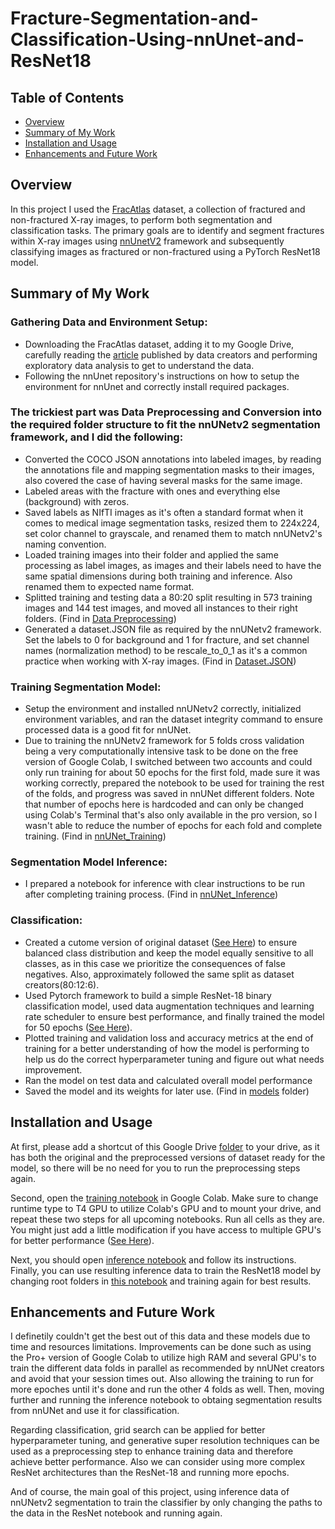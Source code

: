 # Fracture-Segmentation-and-Classification-Using-nnUnet-and-ResNet18

## Table of Contents

- [Overview](#overview)
- [Summary of My Work](#summary-of-my-work)
- [Installation and Usage](#installation-and-usage)
- [Enhancements and Future Work](#enhancements-and-future-work)

## Overview
In this project I used the [FracAtlas](https://figshare.com/articles/dataset/The_dataset/22363012) dataset, a collection of fractured and non-fractured X-ray images, to perform both segmentation and classification tasks. The primary goals are to identify and segment fractures within X-ray images using [nnUnetV2](https://github.com/MIC-DKFZ/nnUNet) framework and subsequently classifying images as fractured or non-fractured using a PyTorch ResNet18 model.

## Summary of My Work

### Gathering Data and Environment Setup:
- Downloading the FracAtlas dataset, adding it to my Google Drive, carefully reading the [article](https://www.nature.com/articles/s41597-023-02432-4) published by data creators and performing exploratory data analysis to get to understand the data.
- Following the nnUnet repository's instructions on how to setup the environment for nnUnet and correctly install required packages.

### The trickiest part was Data Preprocessing and Conversion into the required folder structure to fit the nnUNetv2 segmentation framework, and I did the following:
- Converted the COCO JSON annotations into labeled images, by reading the annotations file and mapping segmentation masks to their images, also covered the case of having several masks for the same image.
- Labeled areas with the fracture with ones and everything else (background) with zeros.
- Saved labels as NIfTI images as it's often a standard format when it comes to medical image segmentation tasks, resized them to 224x224, set color channel to grayscale, and renamed them to match nnUNetv2's naming convention.
- Loaded training images into their folder and applied the same processing as label images, as images and their labels need to have the same spatial dimensions during both training and inference. Also renamed them to expected name format.
- Splitted training and testing data a 80:20 split resulting in 573 training images and 144 test images, and moved all instances to their right folders.
(Find in [Data Preprocessing](Data_Preprocessing.ipynb))
- Generated a dataset.JSON file as required by the nnUNetv2 framework. Set the labels to 0 for background and 1 for fracture, and set channel names (normalization method) to be rescale_to_0_1 as it's a common practice when working with X-ray images.
(Find in [Dataset.JSON](datasetJSON.ipynb))

### Training Segmentation Model:
- Setup the environment and installed nnUNetv2 correctly, initialized environment variables, and ran the dataset integrity command to ensure processed data is a good fit for nnUNet.
- Due to training the nnUNetv2 framework for 5 folds cross validation being a very computationally intensive task to be done on the free version of Google Colab, I switched between two accounts and could only run training for about 50 epochs for the first fold, made sure it was working correctly, prepared the notebook to be used for training the rest of the folds, and progress was saved in nnUNet different folders. Note that number of epochs here is hardcoded and can only be changed using Colab's Terminal that's also only available in the pro version, so I wasn't able to reduce the number of epochs for each fold and complete training. (Find in [nnUNet_Training](nnUNet_Training.ipynb))

### Segmentation Model Inference:
- I prepared a notebook for inference with clear instructions to be run after completing training process. (Find in [nnUNet_Inference](nnUNet_Inference.ipynb))

### Classification:
- Created a cutome version of original dataset ([See Here](ResNetPreprocessing.ipynb)) to ensure balanced class distribution and keep the model equally sensitive to all classes, as in this case we prioritize the consequences of false negatives. Also, approximately followed the same split as dataset creators(80:12:6).
- Used Pytorch framework to build a simple ResNet-18 binary classification model, used data augmentation techniques and learning rate scheduler to ensure best performance, and finally trained the model for 50 epochs ([See Here](MyResNet18.ipynb)).
- Plotted training and validation loss and accuracy metrics at the end of training for a better understanding of how the model is performing to help us do the correct hyperparameter tuning and figure out what needs improvement.
- Ran the model on test data and calculated overall model performance
- Saved the model and its weights for later use. (Find in [models](https://drive.google.com/drive/folders/1au_VcDwEMy183qL6zGQc2KuBve-Cwzp1?usp=sharing) folder)

## Installation and Usage

At first, please add a shortcut of this Google Drive [folder](https://drive.google.com/drive/folders/1wmULTo-87FWcIvIN-YeSgEyH1838fymj?usp=sharing) to your drive, as it has both the original and the preprocessed versions of dataset ready for the model, so there will be no need for you to run the preprocessing steps again.

Second, open the [training notebook](nnUNet_Training.ipynb) in Google Colab. Make sure to change runtime type to T4 GPU to utilize Colab's GPU and to mount your drive, and repeat these two steps for all upcoming notebooks. Run all cells as they are. You might just add a little modification if you have access to multiple GPU's for better performance ([See Here](https://github.com/MIC-DKFZ/nnUNet/blob/master/documentation/how_to_use_nnunet.md#using-multiple-gpus-for-training)).

Next, you should open [inference notebook](nnUNet_Inference.ipynb) and follow its instructions. Finally, you can use resulting inference data to train the ResNet18 model by changing root folders in [this notebook](MyResNet18.ipynb) and training again for best results.


## Enhancements and Future Work

I definetily couldn't get the best out of this data and these models due to time and resources limitations. Improvements can be done such as using the Pro+ version of Google Colab to utilize high RAM and several GPU's to train the different data folds in parallel as recommended by nnUNet creators and avoid that your session times out. Also allowing the training to run for more epoches until it's done and run the other 4 folds as well. Then, moving further and running the inference notebook to obtaing segmentation results from nnUNet and use it for classification.

Regarding classification, grid search can be applied for better hyperparameter tuning, and generative super resolution techniques can be used as a preprocessing step to enhance training data and therefore achieve better performance. Also we can consider using more complex ResNet architectures than the ResNet-18 and running more epochs.

And of course, the main goal of this project, using inference data of nnUNetv2 segmentation to train the classifier by only changing the paths to the data in the ResNet notebook and running again.
